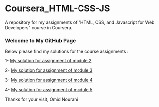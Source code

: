 # Coursera_HTML-CSS-JS
A repository for my assignments of "HTML, CSS, and Javascript for Web Developers" course in Coursera.

### Welcome to My GitHub Page 
Below please find my solutions for the course assignments :

1- [My solution for assignment of module 2](https://omid-nourani.github.io/Coursera_HTML-CSS-JS/module2-solution/)

2- [My solution for assignment of module 3](https://omid-nourani.github.io/Coursera_HTML-CSS-JS/module3-solution/)

3- [My solution for assignment of module 4](https://omid-nourani.github.io/Coursera_HTML-CSS-JS/module4-solution/)

4- [My solution for assignment of module 5](https://omid-nourani.github.io/Coursera_HTML-CSS-JS/module5-solution/)

Thanks for your visit,
Omid Nourani
